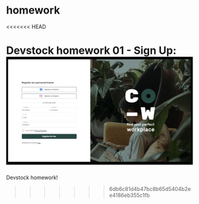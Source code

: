 # homework
<<<<<<< HEAD

Devstock homework
01 - Sign Up:
![screenshot-sign-up](screenshots/Sign_Up.JPG)
=======
Devstock homework!
>>>>>>> 6db6c81d4b47bc8b65d5404b2ee4186eb355c1fb
